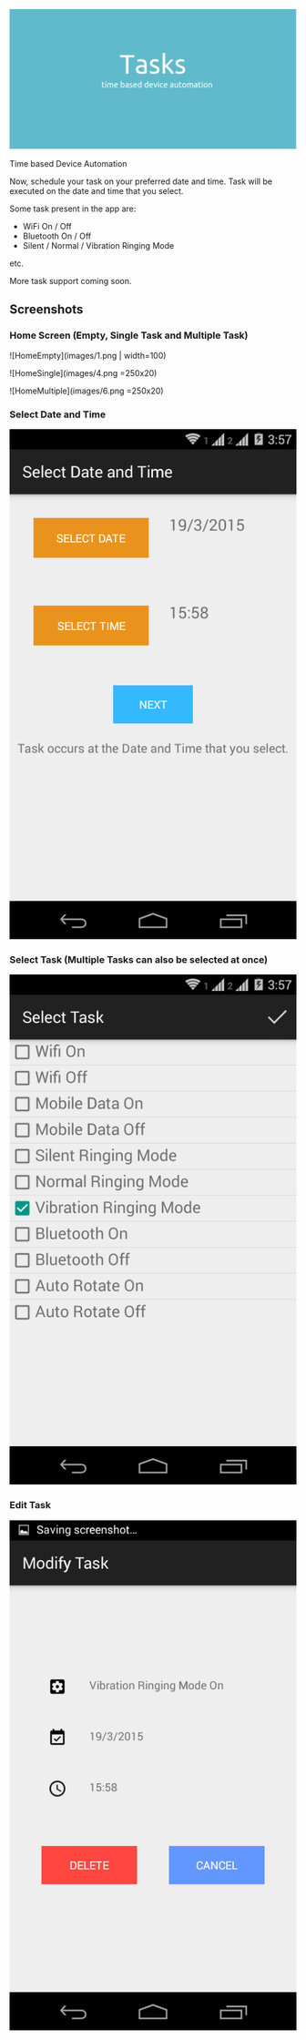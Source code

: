 ![Cover](images/Cover.jpg)

Time based Device Automation

Now, schedule your task on your preferred date and time. Task will be executed on the date and time that you select.

Some task present in the app are:
* WiFi On / Off
* Bluetooth On / Off
* Silent / Normal / Vibration Ringing Mode

etc.

More task support coming soon.

## Screenshots

### Home Screen (Empty, Single Task and Multiple Task)

![HomeEmpty](images/1.png | width=100)

![HomeSingle](images/4.png =250x20)

![HomeMultiple](images/6.png =250x20)

### Select Date and Time

![DateTime](images/2.png)

### Select Task (Multiple Tasks can also be selected at once)

![Task](images/3.png)

### Edit Task

![Edit](images/5.png)


